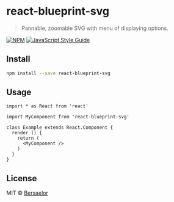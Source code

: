 # react-blueprint-svg

> Pannable, zoomable SVG with menu of displaying options.

[![NPM](https://img.shields.io/npm/v/react-blueprint-svg.svg)](https://www.npmjs.com/package/react-blueprint-svg) [![JavaScript Style Guide](https://img.shields.io/badge/code_style-standard-brightgreen.svg)](https://standardjs.com)

## Install

```bash
npm install --save react-blueprint-svg
```

## Usage

```tsx
import * as React from 'react'

import MyComponent from 'react-blueprint-svg'

class Example extends React.Component {
  render () {
    return (
      <MyComponent />
    )
  }
}
```

## License

MIT © [Bersaelor](https://github.com/Bersaelor)
